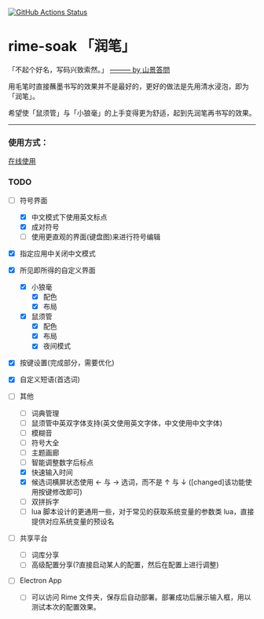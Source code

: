 [![GitHub Actions Status](https://github.com/pdog18/rime-soak/actions/workflows/deploy.yml/badge.svg)](https://github.com/pdog18/rime-soak/actions)

# rime-soak 「润笔」

「不起个好名，写码兴致索然。」 [——— by 山景答問](https://rime.im/blog/2016/04/14/qna-in-mtvu/)

用毛笔时直接蘸墨书写的效果并不是最好的，更好的做法是先用清水浸泡，即为「润笔」。

希望使「鼠须管」与「小狼毫」的上手变得更为舒适，起到先润笔再书写的效果。

---

### 使用方式：

 [在线使用](https://pdog18.github.io/rime-soak/)

### TODO

- [ ] 符号界面
  - [x] 中文模式下使用英文标点
  - [x] 成对符号
  - [ ] 使用更直观的界面(键盘图)来进行符号编辑

- [X] 指定应用中关闭中文模式
- [x] 所见即所得的自定义界面
   - [x] 小狼毫
     - [x] 配色
     - [x] 布局
   - [x] 鼠须管
     - [x] 配色
     - [x] 布局
     - [x] 夜间模式

- [x] 按键设置(完成部分，需要优化)
- [X] 自定义短语(首选词)
- [ ] 其他
  - [ ] 词典管理
  - [ ] 鼠须管中英双字体支持(英文使用英文字体，中文使用中文字体)
  - [ ] 模糊音
  - [ ] 符号大全
  - [ ] 主题画廊
  - [ ] 智能调整数字后标点
  - [X] 快速输入时间
  - [x] 候选词横屏状态使用 ← 与 → 选词，而不是  ↑ 与 ↓ ([changed]该功能使用按键修改即可)
  - [ ] 双拼拆字
  - [ ] lua 脚本设计的更通用一些，对于常见的获取系统变量的参数类 lua，直接提供对应系统变量的预设名
- [ ] 共享平台

  - [ ] 词库分享
  - [ ] 高级配置分享(?直接启动某人的配置，然后在配置上进行调整)
- [ ] Electron App

  - [ ] 可以访问 Rime 文件夹，保存后自动部署。部署成功后展示输入框，用以测试本次的配置效果。
